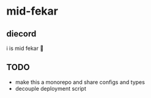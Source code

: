 # mid-fekar

## diecord

i is mid fekar 🤪

## TODO

- make this a monorepo and share configs and types
- decouple deployment script
